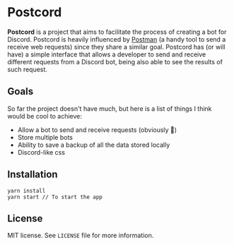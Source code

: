 # Postcord

**Postcord** is a project that aims to facilitate the process of creating a bot for Discord. Postcord is heavily influenced by [Postman](https://www.getpostman.com/) (a handy tool to send a receive web requests) since they share a similar goal. Postcord has (or will have) a simple interface that allows a developer to send and receive different requests from a Discord bot, being also able to see the results of such request. 

## Goals
So far the project doesn't have much, but here is a list of things I think would be cool to achieve:
* Allow a bot to send and receive requests (obviously 🙂)
* Store multiple bots
* Ability to save a backup of all the data stored locally
* Discord-like css

## Installation
```
yarn install
yarn start // To start the app
```

## License
MIT license. See `LICENSE` file for more information.